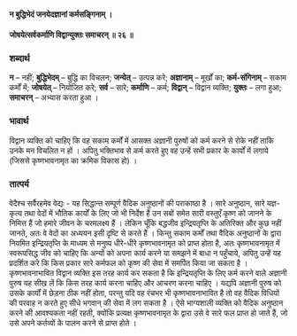 #### न बुद्धिभेदं जनयेदज्ञानां कर्मसङ्गिनाम् ।
#### जोषयेत्सर्वकर्माणि विद्वान्युक्तः समाचरन् ॥ २६ ॥

### शब्दार्थ

**न** – नहीं; **बुद्धिभेदम्** – बुद्धि का विचलन; **जन्येत्** – उत्पन्न करे; **अज्ञानाम्** – मूर्खों का; **कर्म-संगिनाम्** – सकाम  कर्मों में; **जोषयेत्** – नियोजित करे; **सर्व** – सारे; **कर्माणि** – कर्म; **विद्वान्** – विद्वान व्यक्ति; **युक्तः** – लगा हुआ; **समाचरन्** – अभ्यास करता हुआ ।

### भावार्थ

विद्वान व्यक्ति को चाहिए कि वह सकाम कर्मों में आसक्त अज्ञानी पुरुषों को कर्म करने से रोके नहीं ताकि उनके मन विचलित न हों । अपितु भक्तिभाव से कर्म करते हुए वह उन्हें सभी प्रकार के कार्यों में लगाये (जिससे कृष्णभावनामृत का क्रमिक विकास हो) ।

### तात्पर्य

वेदैश्च सर्वैरहमेव वेद्यः - यह सिद्धान्त सम्पूर्ण वैदिक अनुष्ठानों की पराकाष्ठा है । सारे अनुष्ठान, सारे यज्ञ-कृत्य तथा वेदों में भौतिक कार्यों के लिए जो भी निर्देश हैं उन सबों समेत सारी वस्तुएँ कृष्ण को जानने के निमित्त हैं जो हमारे जीवन के चरमलक्ष्य हैं । लेकिन चूँकि बद्धजीव इन्द्रियतृप्ति के अतिरिक्त और कुछ नहीं जानते, अतः वे वेदों का अध्ययन इसी दृष्टि से करते हैं । किन्तु सकाम कर्मों तथा वैदिक अनुष्ठानों के द्वारा नियमित इन्द्रियतृप्ति के माध्यम से मनुष्य धीरे-धीरे कृष्णभावनामृत को प्राप्त होता है, अतः कृष्णभावनामृत में स्वरूपसिद्ध जीव को चाहिए कि अन्यों को अपना कार्य करने या समझने में बाधा न पहुँचाये, अपितु उन्हें यह प्रदर्शित करे कि किस प्रकार सारे कर्मफल को कृष्ण की सेवा में समर्पित किया जा सकता है । कृष्णभावनाभावित विद्वान व्यक्ति इस तरह कार्य कर सकता है कि इन्द्रियतृप्ति के लिए कर्म करने वाले अज्ञानी पुरुष यह सीख लें कि किस तरह कार्य करना चाहिए और आचरण करना चाहिए । यद्यपि अज्ञानी पुरुष को उसके कार्यों में छेड़ना ठीक नहीं होता, परन्तु यदि वह रंचभर भी कृष्णभावनाभावित है तो वह वैदिक विधियों की परवाह न करते हुए सीधे भगवान् की सेवा में लग सकता है । ऐसे भाग्यशाली व्यक्ति को वैदिक अनुष्ठान करने की आवश्यकता नहीं रहती, क्योंकि प्रत्यक्ष कृष्णभावनामृत के द्वारा उसे वे सारे फल प्राप्त हो जाते हैं, जो उसे अपने कर्तव्यों के पालन करने से प्राप्त होते ।